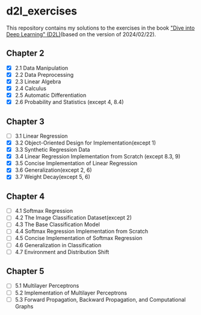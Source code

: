 # d2l_exercises

This repository contains my solutions to the exercises in the book ["Dive into Deep Learning" (D2L)](https://d2l.ai/index.html)(based on the version of 2024/02/22).

## Chapter 2

- [x] 2.1 Data Manipulation
- [x] 2.2 Data Preprocessing
- [x] 2.3 Linear Algebra
- [x] 2.4 Calculus
- [x] 2.5 Automatic Differentiation
- [x] 2.6 Probability and Statistics (except 4, 8.4)

## Chapter 3

- [ ] 3.1 Linear Regression
- [x] 3.2 Object-Oriented Design for Implementation(except 1)
- [x] 3.3 Synthetic Regression Data
- [x] 3.4 Linear Regression Implementation from Scratch (except 8.3, 9)
- [x] 3.5 Concise Implementation of Linear Regression
- [x] 3.6 Generalization(except 2, 6)
- [x] 3.7 Weight Decay(except 5, 6)

## Chapter 4

- [ ] 4.1 Softmax Regression
- [ ] 4.2 The Image Classification Dataset(except 2)
- [ ] 4.3 The Base Classification Model
- [ ] 4.4 Softmax Regression Implementation from Scratch
- [ ] 4.5 Concise Implementation of Softmax Regression
- [ ] 4.6 Generalization in Classification
- [ ] 4.7 Environment and Distribution Shift

## Chapter 5

- [ ] 5.1 Multilayer Perceptrons
- [ ] 5.2 Implementation of Multilayer Perceptrons
- [ ] 5.3 Forward Propagation, Backward Propagation, and Computational Graphs